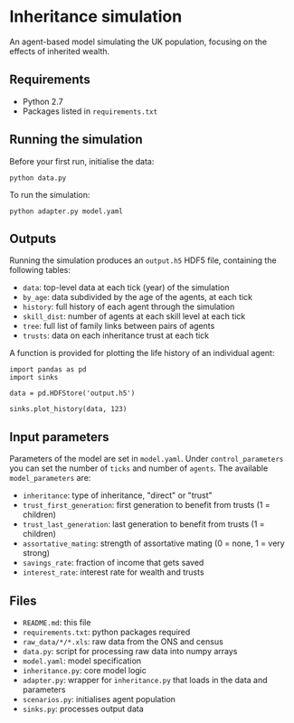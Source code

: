 # Inheritance simulation

An agent-based model simulating the UK population, focusing on the effects of inherited wealth.

## Requirements

* Python 2.7
* Packages listed in `requirements.txt`

## Running the simulation

Before your first run, initialise the data:

```
python data.py
```

To run the simulation:

```
python adapter.py model.yaml
```

## Outputs

Running the simulation produces an `output.h5` HDF5 file, containing the following tables:

* `data`: top-level data at each tick (year) of the simulation
* `by_age`: data subdivided by the age of the agents, at each tick
* `history`: full history of each agent through the simulation
* `skill_dist`: number of agents at each skill level at each tick
* `tree`: full list of family links between pairs of agents
* `trusts`: data on each inheritance trust at each tick

A function is provided for plotting the life history of an individual agent:

```
import pandas as pd
import sinks

data = pd.HDFStore('output.h5')

sinks.plot_history(data, 123)
```

## Input parameters

Parameters of the model are set in `model.yaml`. Under `control_parameters` you can set the number of `ticks` and number of `agents`. The available `model_parameters` are:

* `inheritance`: type of inheritance, "direct" or "trust"
* `trust_first_generation`: first generation to benefit from trusts (1 = children)
* `trust_last_generation`: last generation to benefit from trusts (1 = children)
* `assortative_mating`: strength of assortative mating (0 = none, 1 = very strong)
* `savings_rate`: fraction of income that gets saved
* `interest_rate`: interest rate for wealth and trusts

## Files

* `README.md`: this file
* `requirements.txt`: python packages required
* `raw_data/*/*.xls`: raw data from the ONS and census
* `data.py`: script for processing raw data into numpy arrays
* `model.yaml`: model specification
* `inheritance.py`: core model logic
* `adapter.py`: wrapper for `inheritance.py` that loads in the data and parameters
* `scenarios.py`: initialises agent population
* `sinks.py`: processes output data
